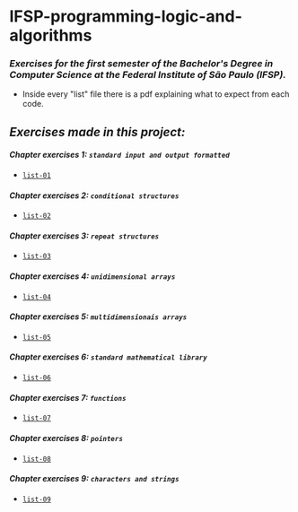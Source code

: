 # IFSP-programming-logic-and-algorithms

### _Exercises for the first semester of the Bachelor's Degree in Computer Science at the Federal Institute of São Paulo (IFSP)._
<!--
### _Exercícios do primeiro semestre do curso de Bacharelado em Ciência da Computação do Instituto Federal de São Paulo (IFSP)._
-->
- Inside every "list" file there is a pdf explaining what to expect from each code.
<!--
- Dentro de cada arquivo de "lista" há um pdf explicando o que esperar de cada código.
-->
## _Exercises made in this project:_

#### _Chapter exercises 1: `standard input and output formatted`_

- [`list-01`](list-01)

#### _Chapter exercises 2: `conditional structures`_

- [`list-02`](libft-v2/ft_isalpha.c)

#### _Chapter exercises 3: `repeat structures`_

- [`list-03`](libft-v2/ft_isalpha.c)

#### _Chapter exercises 4: `unidimensional arrays`_

- [`list-04`](libft-v2/ft_isalpha.c)

#### _Chapter exercises 5: `multidimensionais arrays`_

- [`list-05`](libft-v2/ft_isalpha.c)

#### _Chapter exercises 6: `standard mathematical library`_

- [`list-06`](libft-v2/ft_isalpha.c)

#### _Chapter exercises 7: `functions`_

- [`list-07`](libft-v2/ft_isalpha.c)

#### _Chapter exercises 8: `pointers`_

- [`list-08`](libft-v2/ft_isalpha.c)

#### _Chapter exercises 9: `characters and strings`_
- [`list-09`](libft-v2/ft_isalpha.c)
